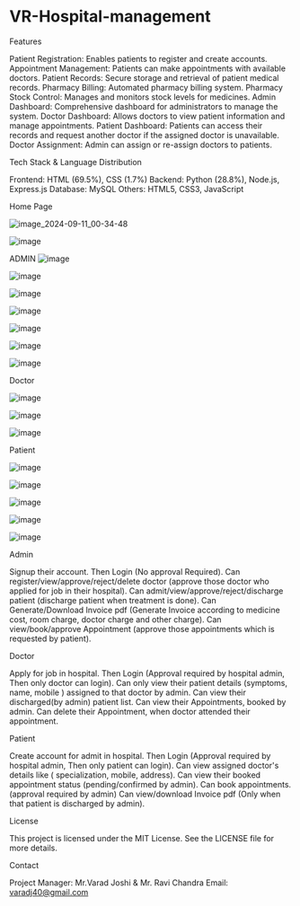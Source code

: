 # VR-Hospital-management
Features

Patient Registration: Enables patients to register and create accounts.
Appointment Management: Patients can make appointments with available doctors.
Patient Records: Secure storage and retrieval of patient medical records.
Pharmacy Billing: Automated pharmacy billing system.
Pharmacy Stock Control: Manages and monitors stock levels for medicines.
Admin Dashboard: Comprehensive dashboard for administrators to manage the system.
Doctor Dashboard: Allows doctors to view patient information and manage appointments.
Patient Dashboard: Patients can access their records and request another doctor if the assigned doctor is unavailable.
Doctor Assignment: Admin can assign or re-assign doctors to patients.

Tech Stack & Language Distribution

Frontend: HTML (69.5%), CSS (1.7%)
Backend: Python (28.8%), Node.js, Express.js
Database: MySQL
Others: HTML5, CSS3, JavaScript


Home Page

![image_2024-09-11_00-34-48](https://github.com/user-attachments/assets/f1828d35-19cb-41d0-a06d-00c30d62756f)


![image](https://github.com/user-attachments/assets/60c11ea1-828d-4c54-8997-75e206eefb05)


ADMIN
![image](https://github.com/user-attachments/assets/520b484a-1200-4703-9a44-93e1b4286280)

![image](https://github.com/user-attachments/assets/297a38ba-f93a-4c3d-b70c-41e084373253)


![image](https://github.com/user-attachments/assets/786f5b1f-10c9-4272-b37a-f7826bff5768)

![image](https://github.com/user-attachments/assets/6a76118c-10ad-46c2-9557-71d0a506e440)

![image](https://github.com/user-attachments/assets/fec255f1-623f-4609-97ba-111486fa8adb)

![image](https://github.com/user-attachments/assets/3a274156-072f-4fd0-bc16-430e19c169a1)

![image](https://github.com/user-attachments/assets/aeddf38e-2d7d-413a-b716-07585b32b495)


Doctor

![image](https://github.com/user-attachments/assets/61047a68-ef2f-4b14-9b6a-65c51e3a3908)


![image](https://github.com/user-attachments/assets/5b8f3c2f-76b0-4a2d-b761-f0466b96e6c7)

![image](https://github.com/user-attachments/assets/5309acbf-ed21-408f-a5bc-31e5b2149d1c)

Patient

![image](https://github.com/user-attachments/assets/a4954597-4922-4b6f-991e-c4a6ce60e897)

![image](https://github.com/user-attachments/assets/861474e4-3b83-4af5-b274-141daa5731e1)

![image](https://github.com/user-attachments/assets/5727b291-141c-48c4-b5fb-fbe5c8e4ad7c)

![image](https://github.com/user-attachments/assets/1ec007f9-2446-444e-aa62-25c86020e720)

![image](https://github.com/user-attachments/assets/2e8ad3fd-2d03-4d3f-8256-6dbb97b7ec4e)





Admin

Signup their account. Then Login (No approval Required).
Can register/view/approve/reject/delete doctor (approve those doctor who applied for job in their hospital).
Can admit/view/approve/reject/discharge patient (discharge patient when treatment is done).
Can Generate/Download Invoice pdf (Generate Invoice according to medicine cost, room charge, doctor charge and other charge).
Can view/book/approve Appointment (approve those appointments which is requested by patient).

Doctor

Apply for job in hospital. Then Login (Approval required by hospital admin, Then only doctor can login).
Can only view their patient details (symptoms, name, mobile ) assigned to that doctor by admin.
Can view their discharged(by admin) patient list.
Can view their Appointments, booked by admin.
Can delete their Appointment, when doctor attended their appointment.

Patient

Create account for admit in hospital. Then Login (Approval required by hospital admin, Then only patient can login).
Can view assigned doctor's details like ( specialization, mobile, address).
Can view their booked appointment status (pending/confirmed by admin).
Can book appointments.(approval required by admin)
Can view/download Invoice pdf (Only when that patient is discharged by admin).



License

This project is licensed under the MIT License. See the LICENSE file for more details.

Contact

Project Manager: Mr.Varad Joshi & Mr. Ravi Chandra
Email: varadj40@gmail.com

